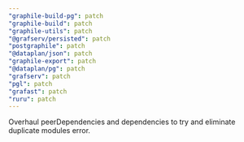 ```yaml
---
"graphile-build-pg": patch
"graphile-build": patch
"graphile-utils": patch
"@grafserv/persisted": patch
"postgraphile": patch
"@dataplan/json": patch
"graphile-export": patch
"@dataplan/pg": patch
"grafserv": patch
"pgl": patch
"grafast": patch
"ruru": patch
---
```


Overhaul peerDependencies and dependencies to try and eliminate duplicate
modules error.
